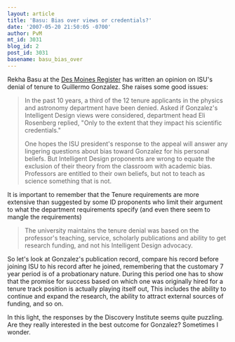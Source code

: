 ```yaml
---
layout: article
title: 'Basu: Bias over views or credentials?'
date: '2007-05-20 21:50:05 -0700'
author: PvM
mt_id: 3031
blog_id: 2
post_id: 3031
basename: basu_bias_over
---
```

Rekha Basu at the [Des Moines Register](http://desmoinesregister.com/apps/pbcs.dll/article?AID=/20070520/OPINION01/705200302/1035/OPINION) has written an opinion on ISU's denial of tenure to Guillermo Gonzalez. She raises some good issues:

> In the past 10 years, a third of the 12 tenure applicants in the physics and astronomy department have been denied. Asked if Gonzalez's Intelligent Design views were considered, department head Eli Rosenberg replied, "Only to the extent that they impact his scientific credentials."
> 
> One hopes the ISU president's response to the appeal will answer any lingering questions about bias toward Gonzalez for his personal beliefs. But Intelligent Design proponents are wrong to equate the exclusion of their theory from the classroom with academic bias. Professors are entitled to their own beliefs, but not to teach as science something that is not.

It is important to remember that the Tenure requirements are more extensive than suggested by some ID proponents who limit their argument to what the department requirements specify (and even there seem to mangle the requirements)

> The university maintains the tenure denial was based on the professor's teaching, service, scholarly publications and ability to get research funding, and not his Intelligent Design advocacy.

So let's look at Gonzalez's publication record, compare his record before joining ISU to his record after he joined, remembering that the customary 7 year period is of a probationary nature. During this period one has to show that the promise for success based  on which one was originally hired for a tenure track position is actually playing itself out, This includes the ability to continue and expand the research, the ability to attract external sources of funding, and so on.

In this light, the responses by the Discovery Institute seems quite puzzling. Are they really interested in the best outcome for Gonzalez? Sometimes I wonder.

